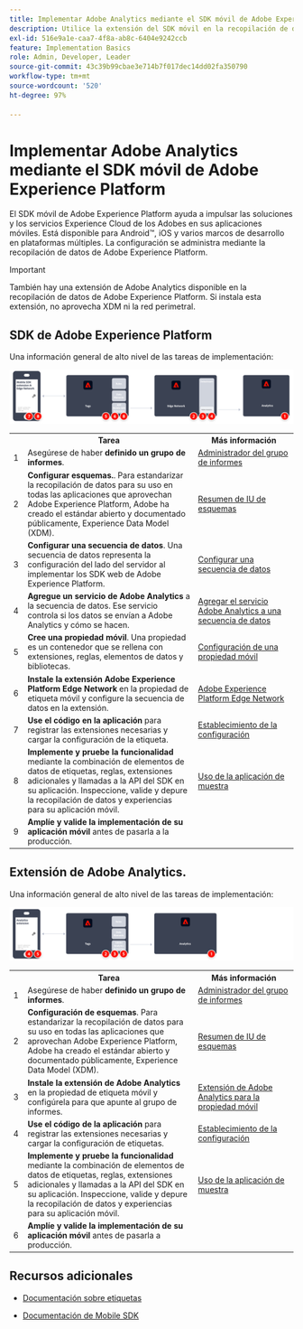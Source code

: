 ```yaml
---
title: Implementar Adobe Analytics mediante el SDK móvil de Adobe Experience Platform
description: Utilice la extensión del SDK móvil en la recopilación de datos de Adobe Experience Platform para enviar datos a Adobe Analytics.
exl-id: 516e9a1e-caa7-4f8a-ab8c-6404e9242ccb
feature: Implementation Basics
role: Admin, Developer, Leader
source-git-commit: 43c39b99cbae3e714b7f017dec14dd02fa350790
workflow-type: tm+mt
source-wordcount: '520'
ht-degree: 97%

---
```


# Implementar Adobe Analytics mediante el SDK móvil de Adobe Experience Platform

El SDK móvil de Adobe Experience Platform ayuda a impulsar las soluciones y los servicios Experience Cloud de los Adobes en sus aplicaciones móviles. Está disponible para Android™, iOS y varios marcos de desarrollo en plataformas múltiples. La configuración se administra mediante la recopilación de datos de Adobe Experience Platform.

>[!IMPORTANT]
>
>También hay una extensión de Adobe Analytics disponible en la recopilación de datos de Adobe Experience Platform. Si instala esta extensión, no aprovecha XDM ni la red perimetral.

## SDK de Adobe Experience Platform

Una información general de alto nivel de las tareas de implementación:

![Adobe Analytics mediante el flujo de trabajo de extensión de Analytics](../../assets/mobilesdk-annotated.png)

<table style="width:100%">

<tr>
<th style="width:5%"></th><th style="width:60%"><b>Tarea</b></th><th style="width:35%"><b>Más información</b></th>
</tr>

<tr>
<td>1</td>
<td>Asegúrese de haber <b>definido un grupo de informes</b>.</td>
<td><a href="../../../admin/admin/c-manage-report-suites/report-suites-admin.md">Administrador del grupo de informes</a></td>
</tr>

<tr>
<td>2</td>
<td><b>Configurar esquemas.</b>. Para estandarizar la recopilación de datos para su uso en todas las aplicaciones que aprovechan Adobe Experience Platform, Adobe ha creado el estándar abierto y documentado públicamente, Experience Data Model (XDM).</td>
<td><a href="https://experienceleague.adobe.com/docs/experience-platform/xdm/ui/overview.html?lang=es">Resumen de IU de esquemas</a></td>
</tr>

<tr>
<td>3</td>
<td><b>Configurar una secuencia de datos</b>. Una secuencia de datos representa la configuración del lado del servidor al implementar los SDK web de Adobe Experience Platform.</td>
<td><a href="https://experienceleague.adobe.com/docs/experience-platform/edge/datastreams/configure.html?lang=es">Configurar una secuencia de datos<a></td> 
</tr>

<td>4</td>
<td><b>Agregue un servicio de Adobe Analytics</b> a la secuencia de datos. Ese servicio controla si los datos se envían a Adobe Analytics y cómo se hacen.</td>
<td><a href="https://experienceleague.adobe.com/docs/experience-platform/edge/datastreams/configure.html#analytics">Agregar el servicio Adobe Analytics a una secuencia de datos</a></td>
</tr>

<tr>
<td>5</td>
<td><b>Cree una propiedad móvil</b>. Una propiedad es un contenedor que se rellena con extensiones, reglas, elementos de datos y bibliotecas.</td>
<td><a href="https://developer.adobe.com/client-sdks/documentation/getting-started/create-a-mobile-property/">Configuración de una propiedad móvil</a></tr>

<tr>
<td>6</td>
<td><b>Instale la extensión Adobe Experience Platform Edge Network</b> en la propiedad de etiqueta móvil y configure la secuencia de datos en la extensión.</td>
<td><a href="https://developer.adobe.com/client-sdks/documentation/edge-network/">Adobe Experience Platform Edge Network</a>
</tr>

<tr>
<td>7</td>
<td><b>Use el código en la aplicación</b> para registrar las extensiones necesarias y cargar la configuración de la etiqueta.</td>
<td><a href="https://developer.adobe.com/client-sdks/documentation/user-guides/getting-started-with-platform/overview/#set-up-the-configuration">Establecimiento de la configuración</a></td>
</tr>

<tr>
<td>8</td>
<td><b>Implemente y pruebe la funcionalidad</b> mediante la combinación de elementos de datos de etiquetas, reglas, extensiones adicionales y llamadas a la API del SDK en su aplicación. Inspeccione, valide y depure la recopilación de datos y experiencias para su aplicación móvil.</td>
<td><a href="https://developer.adobe.com/client-sdks/documentation/user-guides/getting-started-with-platform/overview/#use-the-sample-application">Uso de la aplicación de muestra</a>
</tr>

<tr>
<td>9</td>
<td><b>Amplíe y valide la implementación de su aplicación móvil</b> antes de pasarla a la producción.</td>
<td></td> 
</tr>

</table>


## Extensión de Adobe Analytics.

Una información general de alto nivel de las tareas de implementación:

![Adobe Analytics mediante el flujo de trabajo de extensión de Analytics](../../assets/mobilesdk-analytics-annotated.png)

<table style="width:100%">

<tr>
<th style="width:5%"></th><th style="width:60%"><b>Tarea</b></th><th style="width:35%"><b>Más información</b></th>
</tr>

<tr>
<td>1</td>
<td>Asegúrese de haber <b>definido un grupo de informes</b>.</td>
<td><a href="../../../admin/admin/c-manage-report-suites/report-suites-admin.md">Administrador del grupo de informes</a></td>
</tr>

<tr>
<td>2</td>
<td><b>Configuración de esquemas</b>. Para estandarizar la recopilación de datos para su uso en todas las aplicaciones que aprovechan Adobe Experience Platform, Adobe ha creado el estándar abierto y documentado públicamente, Experience Data Model (XDM).</td>
<td><a href="https://experienceleague.adobe.com/docs/experience-platform/xdm/ui/overview.html?lang=es">Resumen de IU de esquemas</a></td>
</tr>

<tr>
<td>3</td>
<td><b>Instale la extensión de Adobe Analytics</b> en la propiedad de etiqueta móvil y configúrela para que apunte al grupo de informes.</td>
<td><a href="https://developer.adobe.com/client-sdks/documentation/adobe-analytics/">Extensión de Adobe Analytics para la propiedad móvil</a>
</tr>

<tr>
<td>4</td>
<td><b>Use el código de la aplicación</b> para registrar las extensiones necesarias y cargar la configuración de etiquetas.</td>
<td><a href="https://developer.adobe.com/client-sdks/documentation/user-guides/getting-started-with-platform/overview/#set-up-the-configuration">Establecimiento de la configuración</a></td>
</tr>

<tr>
<td>5</td>
<td><b>Implemente y pruebe la funcionalidad</b> mediante la combinación de elementos de datos de etiquetas, reglas, extensiones adicionales y llamadas a la API del SDK en su aplicación. Inspeccione, valide y depure la recopilación de datos y experiencias para su aplicación móvil.</td>
<td><a href="https://developer.adobe.com/client-sdks/documentation/user-guides/getting-started-with-platform/overview/#use-the-sample-application">Uso de la aplicación de muestra</a>
</tr>

<tr>
<td>6</td>
<td><b>Amplíe y valide la implementación de su aplicación móvil</b> antes de pasarla a producción.</td>
<td></td> 
</tr>

</table>

## Recursos adicionales

- [Documentación sobre etiquetas](https://experienceleague.adobe.com/docs/experience-platform/tags/home.html?lang=es#)

- [Documentación de Mobile SDK](https://developer.adobe.com/client-sdks/documentation/)
